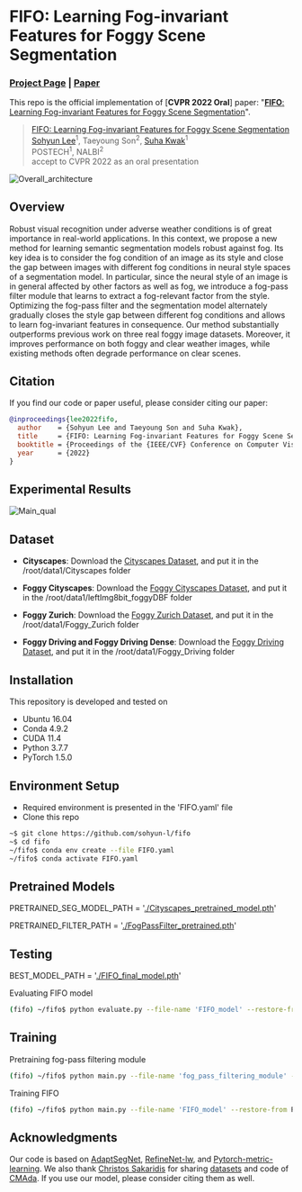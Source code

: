 # FIFO: Learning Fog-invariant Features for Foggy Scene Segmentation

### [Project Page](http://cvlab.postech.ac.kr/research/FIFO/) | [Paper](https://arxiv.org/abs/2204.01587)
This repo is the official implementation of [**CVPR 2022 Oral**] paper: "[**FIFO**: Learning Fog-invariant Features for Foggy Scene Segmentation](https://arxiv.org/abs/2204.01587)".

> [FIFO: Learning Fog-invariant Features for Foggy Scene Segmentation](https://arxiv.org/abs/2204.01587)     
> [Sohyun Lee](https://sohyun-l.github.io)<sup>1</sup>, Taeyoung Son<sup>2</sup>, [Suha Kwak](http://cvlab.postech.ac.kr/~suhakwak/)<sup>1</sup>\
> POSTECH<sup>1</sup>, NALBI<sup>2</sup>\
> accept to CVPR 2022 as an oral presentation 

![Overall_architecture](https://user-images.githubusercontent.com/57887512/161761968-436766d9-363d-463d-b8b3-f48ba2a2a949.png)


## Overview
Robust visual recognition under adverse weather conditions is of great importance in real-world applications. In this context, we propose a new method for learning semantic segmentation models robust against fog. Its key idea is to consider the fog condition of an image as its style and close the gap between images with different fog conditions in neural style spaces of a segmentation model. In particular, since the neural style of an image is in general affected by other factors as well as fog, we introduce a fog-pass filter module that learns to extract a fog-relevant factor from the style. Optimizing the fog-pass filter and the segmentation model alternately gradually closes the style gap between different fog conditions and allows to learn fog-invariant features in consequence. Our method substantially outperforms previous work on three real foggy image datasets. Moreover, it improves performance on both foggy and clear weather images, while existing methods often degrade performance on clear scenes.

## Citation
If you find our code or paper useful, please consider citing our paper:

```BibTeX
@inproceedings{lee2022fifo,
  author    = {Sohyun Lee and Taeyoung Son and Suha Kwak},
  title     = {FIFO: Learning Fog-invariant Features for Foggy Scene Segmentation},
  booktitle = {Proceedings of the {IEEE/CVF} Conference on Computer Vision and Pattern Recognition (CVPR)},
  year      = {2022}
}
```

## Experimental Results
![Main_qual](https://user-images.githubusercontent.com/57887512/163107476-7e70cebe-6b38-497f-b5bd-f8d6979a8fb0.png)


## Dataset
+ **Cityscapes**: Download the [Cityscapes Dataset](https://www.cityscapes-dataset.com/), and put it in the /root/data1/Cityscapes folder

+ **Foggy Cityscapes**: Download the [Foggy Cityscapes Dataset](https://www.cityscapes-dataset.com/), and put it in the /root/data1/leftImg8bit_foggyDBF folder

+ **Foggy Zurich**: Download the [Foggy Zurich Dataset](https://people.ee.ethz.ch/~csakarid/Model_adaptation_SFSU_dense/), and put it in the /root/data1/Foggy_Zurich folder

+ **Foggy Driving and Foggy Driving Dense**: Download the [Foggy Driving Dataset](https://people.ee.ethz.ch/~csakarid/SFSU_synthetic/), and put it in the /root/data1/Foggy_Driving folder

## Installation
This repository is developed and tested on

- Ubuntu 16.04
- Conda 4.9.2
- CUDA 11.4
- Python 3.7.7
- PyTorch 1.5.0

## Environment Setup
* Required environment is presented in the 'FIFO.yaml' file
* Clone this repo
```bash
~$ git clone https://github.com/sohyun-l/fifo
~$ cd fifo
~/fifo$ conda env create --file FIFO.yaml
~/fifo$ conda activate FIFO.yaml
```

## Pretrained Models
PRETRAINED_SEG_MODEL_PATH = '[./Cityscapes_pretrained_model.pth](https://drive.google.com/file/d/1IKBXXVhYfc6n5Pw23g7HsH_QzqOG03c6/view?usp=sharing)'


PRETRAINED_FILTER_PATH = '[./FogPassFilter_pretrained.pth](https://drive.google.com/file/d/1xHkL3Y8Y5sHoGkmcevrfMdhFxafVF4_G/view?usp=sharing)' 


## Testing
BEST_MODEL_PATH = '[./FIFO_final_model.pth](https://drive.google.com/file/d/1UF-uotKznN_wqqNqwIkPnpw55l8T9b62/view?usp=sharing
)'

Evaluating FIFO model
```bash
(fifo) ~/fifo$ python evaluate.py --file-name 'FIFO_model' --restore-from BEST_MODEL_PATH
```


## Training
Pretraining fog-pass filtering module
```bash
(fifo) ~/fifo$ python main.py --file-name 'fog_pass_filtering_module' --restore-from PRETRAINED_SEG_MODEL_PATH --modeltrain 'no'
```
Training FIFO
```bash
(fifo) ~/fifo$ python main.py --file-name 'FIFO_model' --restore-from PRETRAINED_SEG_MODEL_PATH --restore-from-fogpass PRETRAINED_FILTER_PATH --modeltrain 'train'
```


## Acknowledgments
Our code is based on [AdaptSegNet](https://github.com/wasidennis/AdaptSegNet), [RefineNet-lw](https://github.com/DrSleep/light-weight-refinenet), and [Pytorch-metric-learning](https://github.com/KevinMusgrave/pytorch-metric-learning).
We also thank [Christos Sakaridis](http://people.ee.ethz.ch/~csakarid/) for sharing [datasets](http://people.ee.ethz.ch/~csakarid/Model_adaptation_SFSU_dense/) and code of [CMAda](https://arxiv.org/pdf/1901.01415.pdf).
If you use our model, please consider citing them as well.
